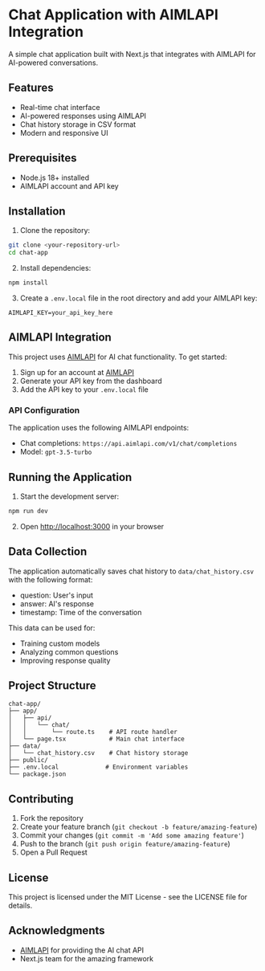 # Chat Application with AIMLAPI Integration

A simple chat application built with Next.js that integrates with AIMLAPI for AI-powered conversations.

## Features

- Real-time chat interface
- AI-powered responses using AIMLAPI
- Chat history storage in CSV format
- Modern and responsive UI

## Prerequisites

- Node.js 18+ installed
- AIMLAPI account and API key

## Installation

1. Clone the repository:
```bash
git clone <your-repository-url>
cd chat-app
```

2. Install dependencies:
```bash
npm install
```

3. Create a `.env.local` file in the root directory and add your AIMLAPI key:
```
AIMLAPI_KEY=your_api_key_here
```

## AIMLAPI Integration

This project uses [AIMLAPI](https://aimlapi.com/app/) for AI chat functionality. To get started:

1. Sign up for an account at [AIMLAPI](https://aimlapi.com/app/)
2. Generate your API key from the dashboard
3. Add the API key to your `.env.local` file

### API Configuration

The application uses the following AIMLAPI endpoints:
- Chat completions: `https://api.aimlapi.com/v1/chat/completions`
- Model: `gpt-3.5-turbo`

## Running the Application

1. Start the development server:
```bash
npm run dev
```

2. Open [http://localhost:3000](http://localhost:3000) in your browser

## Data Collection

The application automatically saves chat history to `data/chat_history.csv` with the following format:
- question: User's input
- answer: AI's response
- timestamp: Time of the conversation

This data can be used for:
- Training custom models
- Analyzing common questions
- Improving response quality

## Project Structure

```
chat-app/
├── app/
│   ├── api/
│   │   └── chat/
│   │       └── route.ts    # API route handler
│   └── page.tsx            # Main chat interface
├── data/
│   └── chat_history.csv    # Chat history storage
├── public/
├── .env.local             # Environment variables
└── package.json
```

## Contributing

1. Fork the repository
2. Create your feature branch (`git checkout -b feature/amazing-feature`)
3. Commit your changes (`git commit -m 'Add some amazing feature'`)
4. Push to the branch (`git push origin feature/amazing-feature`)
5. Open a Pull Request

## License

This project is licensed under the MIT License - see the LICENSE file for details.

## Acknowledgments

- [AIMLAPI](https://aimlapi.com/app/) for providing the AI chat API
- Next.js team for the amazing framework
